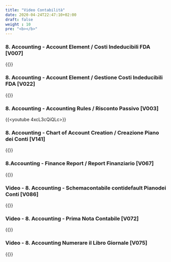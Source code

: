 ```yaml
---
title: "Video Contabilità"
date: 2020-04-24T22:47:10+02:00
draft: false
weight : 10
pre: "<b></b>"
---
```


### 8. Accounting  - Account Element  /  Costi Indeducibili FDA [V007]
{{<youtube fZqBFGqaqIA>}}

### 8. Accounting - Account Element / Gestione Costi Indeducibili FDA [V022]
{{<youtube DQIFKpAxoCs>}}

### 8. Accounting - Accounting Rules / Risconto Passivo [V003]
{{<youtube 4xcL3cQiQLc>}}

### 8. Accounting - Chart of Account Creation / Creazione Piano dei Conti [V141]
{{<youtube bFOMtGVMl7c>}}

### 8.Accounting - Finance Report  / Report Finanziario [V067]
{{<youtube IBzj8TtuzvQ>}}

### Video - 8. Accounting - Schemacontabile contidefault Pianodei Conti [V086]
{{<youtube r7EQEmzV70k>}}

### Video - 8. Accounting  - Prima Nota Contabile [V072]
{{<youtube XrFAt6dNRjY>}}

### Video - 8. Accounting Numerare il Libro Giornale [V075]
{{<youtube aNECR9vuxBk>}}
